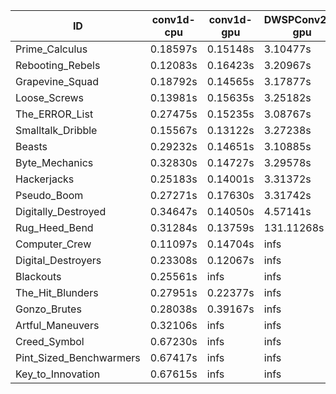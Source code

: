 |ID|conv1d-cpu|conv1d-gpu|DWSPConv2D-gpu|gemm-gpu|avg|
|-|-|-|-|-|-|
|Prime_Calculus|0.18597s|0.15148s|3.10477s|1.82917s|1.31785s|
|Rebooting_Rebels|0.12083s|0.16423s|3.20967s|1.85011s|1.33621s|
|Grapevine_Squad|0.18792s|0.14565s|3.17877s|1.88914s|1.35037s|
|Loose_Screws|0.13981s|0.15635s|3.25182s|1.88633s|1.35858s|
|The_ERROR_List|0.27475s|0.15235s|3.08767s|2.04576s|1.39014s|
|Smalltalk_Dribble|0.15567s|0.13122s|3.27238s|2.01915s|1.39461s|
|Beasts|0.29232s|0.14651s|3.10885s|2.04030s|1.39700s|
|Byte_Mechanics|0.32830s|0.14727s|3.29578s|2.05479s|1.45654s|
|Hackerjacks|0.25183s|0.14001s|3.31372s|2.19859s|1.47604s|
|Pseudo_Boom|0.27271s|0.17630s|3.31742s|2.14059s|1.47675s|
|Digitally_Destroyed|0.34647s|0.14050s|4.57141s|2.69921s|1.93939s|
|Rug_Heed_Bend|0.31284s|0.13759s|131.11268s|4.65312s|34.05406s|
|Computer_Crew|0.11097s|0.14704s|infs|4.58741s|infs|
|Digital_Destroyers|0.23308s|0.12067s|infs|2.02256s|infs|
|Blackouts|0.25561s|infs|infs|1.88601s|infs|
|The_Hit_Blunders|0.27951s|0.22377s|infs|2.15424s|infs|
|Gonzo_Brutes|0.28038s|0.39167s|infs|4.58693s|infs|
|Artful_Maneuvers|0.32106s|infs|infs|4.64639s|infs|
|Creed_Symbol|0.67230s|infs|infs|4.72958s|infs|
|Pint_Sized_Benchwarmers|0.67417s|infs|infs|4.72312s|infs|
|Key_to_Innovation|0.67615s|infs|infs|4.78809s|infs|
